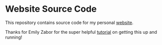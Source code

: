 Website Source Code
================

This repository contains source code for my personal
[website](https://simonpcouch.github.io/).

Thanks for Emily Zabor for the super helpful
[tutorial](https://www.emilyzabor.com/tutorials/rmarkdown_websites_tutorial.html)
on getting this up and running\!
